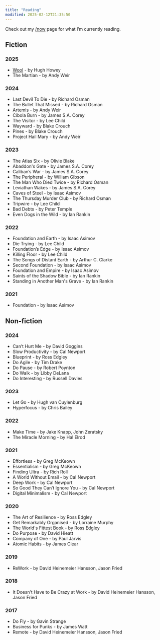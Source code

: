 ```yaml
---
title: "Reading"
modified: 2025-02-12T21:35:50
---
```


Check out my [/now](/now#reading) page for what I’m currently reading.

## Fiction

### 2025

- [Wool](https://www.kobo.com/au/en/ebook/wool-4) - by Hugh Howey 
- The Martian - by Andy Weir

### 2024

- Last Devil To Die - by Richard Osman
- The Bullet That Missed - by Richard Osman
- Artemis - by Andy Weir
- Cibola Burn - by James S.A. Corey
- The Visitor - by Lee Child
- Wayward - by Blake Crouch
- Pines - by Blake Crouch
- Project Hail Mary - by Andy Weir

### 2023

- The Atlas Six - by Olivie Blake
- Abaddon's Gate - by James S.A. Corey
- Caliban’s War - by James S.A. Corey
- The Peripheral - by William Gibson
- The Man Who Died Twice - by Richard Osman
- Leviathan Wakes - by James S.A. Corey
- Caves of Steel - by Isaac Asimov
- The Thursday Murder Club - by Richard Osman
- Tripwire - by Lee Child
- Bad Debts - by Peter Temple
- Even Dogs in the Wild - by Ian Rankin

### 2022

- Foundation and Earth - by Isaac Asimov
- Die Trying - by Lee Child
- Foundation’s Edge - by Isaac Asimov
- Killing Floor - by Lee Child
- The Songs of Distant Earth - by Arthur C. Clarke
- Second Foundation - by Isaac Asimov
- Foundation and Empire - by Isaac Asimov
- Saints of the Shadow Bible - by Ian Rankin
- Standing in Another Man's Grave - by Ian Rankin

### 2021

- Foundation - by Isaac Asimov

## Non-fiction

### 2024

- Can’t Hurt Me - by David Goggins
- Slow Productivity - by Cal Newport
- Blueprint - by Ross Edgley
- Do Agile - by Tim Drake
- Do Pause - by Robert Poynton
- Do Walk - by Libby DeLana
- Do Interesting - by Russell Davies

### 2023

- Let Go - by Hugh van Cuylenburg
- Hyperfocus - by Chris Bailey

### 2022

- Make Time - by Jake Knapp, John Zeratsky
- The Miracle Morning - by Hal Elrod

### 2021

- Effortless - by Greg McKeown
- Essentialism - by Greg McKeown
- Finding Ultra - by Rich Roll
- A World Without Email - by Cal Newport
- Deep Work - by Cal Newport
- So Good They Can’t Ignore You - by Cal Newport
- Digital Minimalism - by Cal Newport

### 2020

- The Art of Resilience - by Ross Edgley
- Get Remarkably Organised - by Lorraine Murphy
- The World's Fittest Book - by Ross Edgley
- Do Purpose - by David Hieatt
- Company of One - by Paul Jarvis
- Atomic Habits - by James Clear

### 2019

- ReWork - by David Heinemeier Hansson, Jason Fried

### 2018

- It Doesn’t Have to Be Crazy at Work - by David Heinemeier Hansson, Jason Fried

### 2017

- Do Fly - by Gavin Strange
- Business for Punks - by James Watt
- Remote - by David Heinemeier Hansson, Jason Fried
